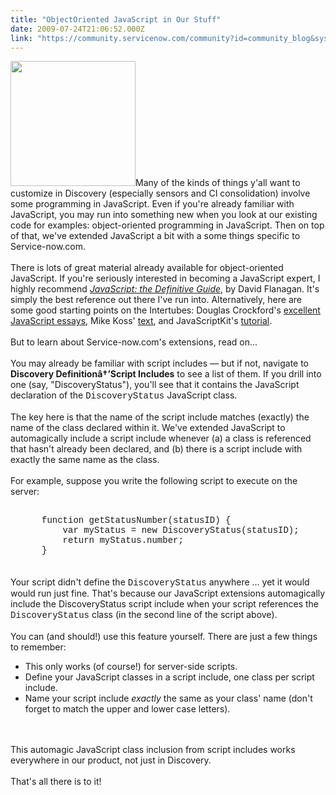 ```yaml
---
title: "ObjectOriented JavaScript in Our Stuff"
date: 2009-07-24T21:06:52.000Z
link: "https://community.servicenow.com/community?id=community_blog&sys_id=bd9d2e69dbd0dbc01dcaf3231f96193e"
---
```

<p><img  alt="" class="jive-image" src="534f094edb9c97041dcaf3231f96193a.iix" style="width: auto; height: 200px;" />Many of the kinds of things y'all want to customize in Discovery (especially sensors and CI consolidation) involve some programming in JavaScript. Even if you're already familiar with JavaScript, you may run into something new when you look at our existing code for examples: object-oriented programming in JavaScript. Then on top of that, we've extended JavaScript a bit with a some things specific to Service-now.com.<br /><br />There is lots of great material already available for object-oriented JavaScript. If you're seriously interested in becoming a JavaScript expert, I highly recommend <i><a title="w.amazon.com/JavaScript-Definitive-Guide-David-Flanagan/dp/0596101996/ref=sr_1_1?ie=UTF8&qid=1248444244&sr=8-1" href="http://www.amazon.com/JavaScript-Definitive-Guide-David-Flanagan/dp/0596101996/ref=sr_1_1?ie=UTF8&amp;qid=1248444244&amp;sr=8-1">JavaScript: the Definitive Guide</a></i>, by David Flanagan. It's simply the best reference out there I've run into. Alternatively, here are some good starting points on the Intertubes: Douglas Crockford's <a title="vascript.crockford.com/" href="http://javascript.crockford.com/">excellent JavaScript essays</a>, Mike Koss' <a title="koss.com/jscript/object.htm" href="http://mckoss.com/jscript/object.htm">text</a>, and JavaScriptKit's <a title="w.javascriptkit.com/javatutors/oopjs.shtml" href="http://www.javascriptkit.com/javatutors/oopjs.shtml">tutorial</a>.<br /><br />But to learn about Service-now.com's extensions, read on...<!--break--><br /><br />You may already be familiar with script includes — but if not, navigate to <b>Discovery Definitionâ†’Script Includes</b> to see a list of them. If you drill into one (say, "DiscoveryStatus"), you'll see that it contains the JavaScript declaration of the <span style="font-family: Courier;">DiscoveryStatus</span> JavaScript class. <br /><br />The key here is that the name of the script include matches (exactly) the name of the class declared within it. We've extended JavaScript to automagically include a script include whenever (a) a class is referenced that hasn't already been declared, and (b) there is a script include with exactly the same name as the class.<br /><br />For example, suppose you write the following script to execute on the server:<br /><div style="margin-left:50px;font-family: Courier;"><br />function getStatusNumber(statusID) {<br />&nbsp;&nbsp;&nbsp;&nbsp;var myStatus = new DiscoveryStatus(statusID);<br />&nbsp;&nbsp;&nbsp;&nbsp;return myStatus.number;<br />}<br /></div><br /><br />Your script didn't define the <span style="font-family: Courier;">DiscoveryStatus</span> anywhere ... yet it would would run just fine. That's because our JavaScript extensions automagically include the DiscoveryStatus script include when your script references the <span style="font-family: Courier;">DiscoveryStatus</span> class (in the second line of the script above).<br /><br />You can (and should!) use this feature yourself. There are just a few things to remember:<ul><li>This only works (of course!) for server-side scripts.</li><li>Define your JavaScript classes in a script include, one class per script include.</li><li>Name your script include <i>exactly</i> the same as your class' name (don't forget to match the upper and lower case letters).</li></ul><br /><br />This automagic JavaScript class inclusion from script includes works everywhere in our product, not just in Discovery.<br /><br />That's all there is to it!</p>